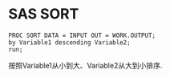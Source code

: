# SAS SORT
```sas
PROC SORT DATA = INPUT OUT = WORK.OUTPUT;
by Variable1 descending Variable2;
run;
```
按照Variable1从小到大、Variable2从大到小排序.